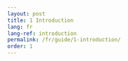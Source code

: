 ```yaml
---
layout: post
title: 1 Introduction
lang: fr
lang-ref: introduction
permalink: /fr/guide/1-introduction/
order: 1
---
```


